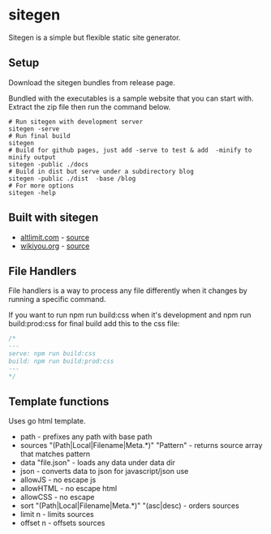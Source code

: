 # sitegen

Sitegen is a simple but flexible static site generator.

## Setup

Download the sitegen bundles from release page.

Bundled with the executables is a sample website that you can start with. Extract the zip file then run the command below.

```shell
# Run sitegen with development server
sitegen -serve
# Run final build
sitegen
# Build for github pages, just add -serve to test & add  -minify to minify output
sitegen -public ./docs
# Build in dist but serve under a subdirectory blog
sitegen -public ./dist  -base /blog
# For more options
sitegen -help
```

## Built with sitegen

- [altlimit.com](https://www.altlimit.com) - [source](https://github.com/altlimit/website)
- [wikiyou.org](https://www.wikiyou.org) - [source](https://github.com/altlimit/wikiyou)

## File Handlers

File handlers is a way to process any file differently when it changes by running a specific command.

If you want to run npm run build:css when it's development and npm run build:prod:css for final build add this to the css file:

```css
/*
---
serve: npm run build:css
build: npm run build:prod:css
---
*/
```

## Template functions

Uses go html template.

- path - prefixes any path with base path
- sources "(Path|Local|Filename|Meta.\*)" "Pattern" - returns source array that matches pattern
- data "file.json" - loads any data under data dir
- json - converts data to json for javascript/json use
- allowJS - no escape js
- allowHTML - no escape html
- allowCSS - no escape
- sort "(Path|Local|Filename|Meta.\*)" "(asc|desc) - orders sources
- limit n - limits sources
- offset n - offsets sources
